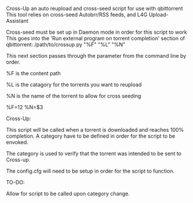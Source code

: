 Cross-Up an auto reupload and cross-seed script for use with qbittorrent
This tool relies on cross-seed Autobrr/RSS feeds, and L4G Upload-Assistant


Cross-seed must be set up in Daemon mode in order for this script to work
This goes into the 'Run external program on torrent completion' section of qbittorrent:
/path/to/crossup.py "%F" "%L" "%N"

This next section passes through the parameter from the command line by order.

%F is the content path
 
%L is the catagory for the torrents you want to reupload
 
%N is the name of the torrent to allow for cross seeding

%F=$1
%L=$2
%N=$3

Cross-Up:

This script will be called when a torrent is downloaded and reaches 100% completion.
A category have to be defined in order for the script to be envoked.

The category is used to verify that the torrent was intended to be sent to Cross-up.

The config.cfg will need to be setup in order for the script to function.

TO-DO:

Allow for script to be called upon category change.
